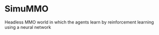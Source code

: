 # SimuMMO
Headless MMO world in which the agents learn by reinforcement learning using a neural network

